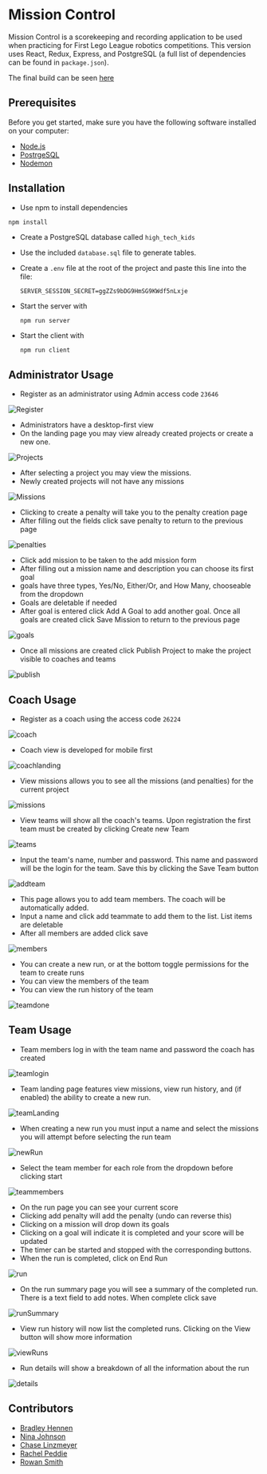 # Mission Control
Mission Control is a scorekeeping and recording application to be used when practicing for First Lego League robotics competitions. This version uses React, Redux, Express, and PostgreSQL (a full list of dependencies can be found in `package.json`).

The final build can be seen [here](https://murmuring-island-37678.herokuapp.com/)

## Prerequisites

Before you get started, make sure you have the following software installed on your computer:

- [Node.js](https://nodejs.org/en/)
- [PostrgeSQL](https://www.postgresql.org/)
- [Nodemon](https://nodemon.io/)

## Installation

* Use npm to install dependencies
```bash
npm install
```

* Create a PostgreSQL database called `high_tech_kids`
* Use the included `database.sql` file to generate tables.

* Create a `.env` file at the root of the project and paste this line into the file:
    ```
    SERVER_SESSION_SECRET=ggZZs9bDG9HmSG9KWdf5nLxje
    ```

* Start the server with
    ```
    npm run server
    ```

* Start the client with
    ```
    npm run client
    ```

## Administrator Usage

* Register as an administrator using Admin access code  `23646`


![Register](public/screenshots/Register.png?raw=true "Register")

* Administrators have a desktop-first view
* On the landing page you may view already created projects or create a new one.

![Projects](public/screenshots/NewProject.png?raw=true "Projects")

* After selecting a project you may view the missions.
* Newly created projects will not have any missions

![Missions](public/screenshots/ViewMissions.png?raw=true "Missions")

* Clicking to create a penalty will take you to the penalty creation page
* After filling out the fields click save penalty to return to the previous page

![penalties](public/screenshots/Penalties.png?raw=true "penalties")

* Click add mission to be taken to the add mission form
* After filling out a mission name and description you can choose its first goal
* goals have three types, Yes/No, Either/Or, and How Many, chooseable from the dropdown
* Goals are deletable if needed
* After goal is entered click Add A Goal to add another goal. Once all goals are created click Save Mission to return to the previous page

![goals](public/screenshots/addMission.png?raw=true "goals")

* Once all missions are created click Publish Project to make the project visible to coaches and teams

![publish](public/screenshots/Publish.png?raw=true "publish")

## Coach Usage

* Register as a coach using the access code `26224`

![coach](public/screenshots/coachRegister.png?raw=true "coach")

* Coach view is developed for mobile first

![coachlanding](public/screenshots/CoachLanding.png?raw=true "coachlanding")

* View missions allows you to see all the missions (and penalties) for the current project

![missions](public/screenshots/missions.png?raw=true "missions")

* View teams will show all the coach's teams. Upon registration the first team must be created by clicking Create new Team

![teams](public/screenshots/teams.png?raw=true "teams")

* Input the team's name, number and password. This name and password will be the login for the team. Save this by clicking the Save Team button

![addteam](public/screenshots/addteam.png?raw=true "addteam")

* This page allows you to add team members. The coach will be automatically added.
* Input a name and click add teammate to add them to the list. List items are deletable
* After all members are added click save

![members](public/screenshots/teammembers.png?raw=true "members")

* You can create a new run, or at the bottom toggle permissions for the team to create runs
* You can view the members of the team
* You can view the run history of the team

![teamdone](public/screenshots/teamDone.png?raw=true "teamdone")

## Team Usage

* Team members log in with the team name and password the coach has created

![teamlogin](public/screenshots/teamLogin.png?raw=true "teamlogin")

* Team landing page features view missions, view run history, and (if enabled) the ability to create a new run.

![teamLanding](public/screenshots/teamLanding.png?raw=true "teamLanding")

* When creating a new run you must input a name and select the missions you will attempt before selecting the run team

![newRun](public/screenshots/newRun.png?raw=true "newRun")

* Select the team member for each role from the dropdown before clicking start

![teammembers](public/screenshots/teamSelect.png?raw=true "teammembers")

* On the run page you can see your current score
* Clicking add penalty will add the penalty (undo can reverse this)
* Clicking on a mission will drop down its goals
* Clicking on a goal will indicate it is completed and your score will be updated
* The timer can be started and stopped with the corresponding buttons.
* When the run is completed, click on End Run

![run](public/screenshots/run.png?raw=true "run")

* On the run summary page you will see a summary of the completed run. There is a text field to add notes. When complete click save

![runSummary](public/screenshots/runSummary.png?raw=true "runSummary")

* View run history will now list the completed runs. Clicking on the View button will show more information

![viewRuns](public/screenshots/RunHistory.png?raw=true "runHistory")

* Run details will show a breakdown of all the information about the run

![details](public/screenshots/runDetails.png?raw=true "details")

## Contributors

- [Bradley Hennen](https://github.com/BradleyHennen)
- [Nina Johnson](https://github.com/9makesthings)
- [Chase Linzmeyer](https://github.com/linzmeyer)
- [Rachel Peddie](https://github.com/rachelpeddie)
- [Rowan Smith](https://github.com/rowanasmith)


